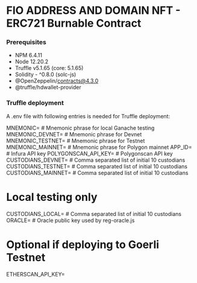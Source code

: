 # FIO ADDRESS AND DOMAIN NFT - ERC721 Burnable Contract

### Prerequisites 
- NPM 6.4.11
- Node 12.20.2
- Truffle v5.1.65 (core: 5.1.65)
- Solidity - ^0.8.0 (solc-js)
- @OpenZeppelin/contracts@4.3.0
- @truffle/hdwallet-provider

### Truffle deployment

A .env file with following entries is needed for Truffle deployment:

MNEMONIC=                  # Mnemonic phrase for local Ganache testing
MNEMONIC_DEVNET=           # Mnemonic phrase for Devnet
MNEMONIC_TESTNET=          # Mnemonic phrase for Testnet
MNEMONIC_MAINNET=          # Mnemonic phrase for Polygon mainnet
APP_ID=                    # Infura API key
POLYGONSCAN_API_KEY=       # Polygonscan API key
CUSTODIANS_DEVNET=         # Comma separated list of initial 10 custodians
CUSTODIANS_TESTNET=        # Comma separated list of initial 10 custodians
CUSTODIANS_MAINNET=        # Comma separated list of initial 10 custodians
# Local testing only
CUSTODIANS_LOCAL=          # Comma separated list of initial 10 custodians
ORACLE=                    # Oracle public key used by reg-oracle.js
# Optional if deploying to Goerli Testnet
ETHERSCAN_API_KEY=
